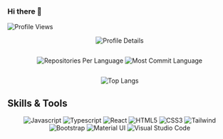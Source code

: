 ### Hi there 👋

<img src="https://komarev.com/ghpvc/?username=binaryhexa&color=blueviolet" alt="Profile Views" />

<p align="center">
  <img src="http://github-profile-summary-cards.vercel.app/api/cards/profile-details?username=binaryhexa&theme=synthwave" alt="Profile Details" />
</p>

<div style="display: flex; justify-content: center; gap: 20px;">
  <p align="center">
    <img src="http://github-profile-summary-cards.vercel.app/api/cards/repos-per-language?username=binaryhexa&theme=synthwave" alt="Repositories Per Language" />
    <img src="http://github-profile-summary-cards.vercel.app/api/cards/most-commit-language?username=binaryhexa&theme=synthwave" alt="Most Commit Language" />
  </p>
</div>

<p align="center">
  <img src="https://github-readme-stats.vercel.app/api/top-langs/?username=binaryhexa&layout=compact&theme=tokyonight&langs_count=8&show_owner" alt="Top Langs" />
</p>


## Skills & Tools
<p align="center">
  <img src="https://img.shields.io/badge/Javascript-F0DB4F?style=for-the-badge&labelColor=black&logo=javascript&logoColor=F0DB4F" alt="Javascript" />
  <img src="https://img.shields.io/badge/Typescript-007acc?style=for-the-badge&labelColor=black&logo=typescript&logoColor=007acc" alt="Typescript" />
  <img src="https://img.shields.io/badge/-React-61DBFB?style=for-the-badge&labelColor=black&logo=react&logoColor=61DBFB" alt="React" />
  <img src="https://img.shields.io/badge/HTML5-E34F26?style=for-the-badge&logo=html5&logoColor=white" alt="HTML5" />
  <img src="https://img.shields.io/badge/CSS3-1572B6?style=for-the-badge&logo=css3&logoColor=white" alt="CSS3" />
  <img src="https://img.shields.io/badge/Tailwind_CSS-092749?style=for-the-badge&logo=tailwindcss&logoColor=06B6D4&labelColor=000000" alt="Tailwind" />
  <img src="https://img.shields.io/badge/Bootstrap-563D7C?style=for-the-badge&logo=bootstrap&logoColor=white" alt="Bootstrap" />
  <img src="https://img.shields.io/badge/Material_UI-0081CB?style=for-the-badge&logo=mui&logoColor=white" alt="Material UI" />
  <img src="https://img.shields.io/badge/Visual_Studio-0078d7?style=for-the-badge&logo=visual%20studio&logoColor=white" alt="Visual Studio Code" />
</p>



<!-- [![binaryhexa's GitHub stats](https://github-readme-stats.vercel.app/api?username=binaryhexa)](https://github.com/binaryhexa/github-readme-stats) -->

<!--
**binaryhexa/binaryhexa** is a ✨ _special_ ✨ repository because its `README.md` (this file) appears on your GitHub profile.

Here are some ideas to get you started:

- 🔭 I’m currently working on ...
- 🌱 I’m currently learning ...
- 👯 I’m looking to collaborate on ...
- 🤔 I’m looking for help with ...
- 💬 Ask me about ...
- 📫 How to reach me: ...
- 😄 Pronouns: ...
- ⚡ Fun fact: ...
-->
